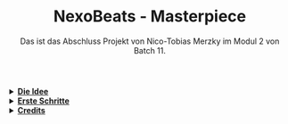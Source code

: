 <!DOCTYPE html>
<html lang="eu">
<header>
<h1>NexoBeats - Masterpiece</h1>
<p>Das ist das Abschluss Projekt von Nico-Tobias Merzky im Modul 2 von Batch 11.</p>
</header>

<details>
<summary><b><ins> Die Idee </ins></b></summary>

<table style="">
<tr>
<th>Wie komme ich auf eine schlüssige Idee?</th>
</tr>
<tr>
<td>

- <font color="orange">Social Media
- Spiele
- Videos 
- Musik 
- Filme 
- Serien
</font>

</td>
</tr>
<tr>
<td><h6><i>Es gibt eine Menge Möglichkeiten eine Idee zu finden und sich daran zu orientieren.</i></h6></td>
</tr>
</table>

</details>


<details>
<summary><b><ins> Erste Schritte </ins></b></summary>

<table style="">
<tr>
<th>
<b>Wie gehe ich nun vor?</b>

Nun wenn ich eine <ins>Idee</ins> habe, was ich erstellen möchte, habe ich schon mal einige schritte, was ich zu erstellen habe.
</th>
</tr>
</table>
<table style="">
<tr>
<th>
👍 <ins>Pokemon be like game</ins>
</th>
<th>
👎 Social Media App
</th>
</tr>
<tr>
<td>

- Main
- Pokémon Class
  - Pikachu
  - Raichu
  - Pichu
  - Hundemon
  - Glurak
  - Glumanda
- Attacken Class
  - Glut
  - Aquaknarre
  - Blitzschlag
  - Flammenwurf
  - Hyperstrahl
  - Tackle
  - Kratzer
  - Silberblick
  - Ruckzuckhieb
- Item Class
  - Trank
  - Pokéball
  - Fahrrad
  - Item Radar
  - Superball
  - Hyperball
  - Netzball
  - Meisterball
  - Sonderbonbon
  - Nestball
  - Dunkelball
  - Lichtball
  - Heilball
- City Class
  - Stadt 1
  - Stadt 2
  - Stadt 3
  - Stadt 4
- NPC's Class
  - Gegner
  - Freunde
  - Rivalen
  - Arena Leiter

</td>
<td style="vertical-align:top">

- Main
- Accounts Class
  - Owner Account
  - Admin Account
  - Mod Account
  - VIP Account
  - Normal Account
- Games Class
  - League of Legends
  - Roblox
  - Minecraft
  - Diablo
  - Star Trek
  - Star Wars
  - Valorant
  - COD
  - GTA
  - Fallguys
  - Amongus
- Photos Class
  - Normales Foto
  - Photo Stack
- Videos Class
  - Normal Video
  - Long Video
  - GIF
- Chats Class
  - Freunde
  - Support
  - Kommentare
- Friends Class
  - Bester Freund
  - Freund

</td>
</tr>



<font color="#32cd32">👍</font> <font color="#32cd32"><ins>Meine Auswahl</ins></font>
####
<font color="#cd5c5c">👎</font> <font color="#cd5c5c">Die Andere wahl</font> 

###### _Nun weiß ich anhand meiner Idee, was ich erstellen will und wie ich es erstellen will._

</table>

</details>


<details>
<summary><b><ins> Credits </ins></b></summary>

<blockquote>

<details>
<summary><b> Contributors </b></summary>


<blockquote>
<b><ins>Mitwirkende</ins></b>

- Gordon Lucas
- Christian Wietzke

</blockquote>

</details>

---

<details>
<summary><b> Main Worker </b></summary>

<blockquote>

<b><ins>Hauptarbeiter</u></b>
- Nico-Tobias Merzky

</blockquote>

</details>

</blockquote>

</details>